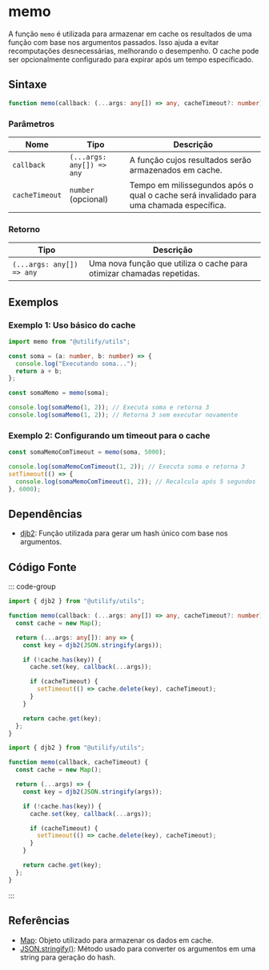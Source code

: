 # memo

A função `memo` é utilizada para armazenar em cache os resultados de uma função com base nos argumentos passados. Isso ajuda a evitar recomputações desnecessárias, melhorando o desempenho. O cache pode ser opcionalmente configurado para expirar após um tempo especificado.

## Sintaxe

```typescript
function memo(callback: (...args: any[]) => any, cacheTimeout?: number): (...args: any[]) => any;
```

### Parâmetros

| Nome           | Tipo                  | Descrição                                                                                     |
|-----------------|-----------------------|-----------------------------------------------------------------------------------------------|
| `callback`      | `(...args: any[]) => any` | A função cujos resultados serão armazenados em cache.                                         |
| `cacheTimeout`  | `number` (opcional)   | Tempo em milissegundos após o qual o cache será invalidado para uma chamada específica.       |

### Retorno

| Tipo             | Descrição                                             |
|------------------|-------------------------------------------------------|
| `(...args: any[]) => any` | Uma nova função que utiliza o cache para otimizar chamadas repetidas. |

## Exemplos

### Exemplo 1: Uso básico do cache

```typescript
import memo from "@utilify/utils";

const soma = (a: number, b: number) => {
  console.log("Executando soma...");
  return a + b;
};

const somaMemo = memo(soma);

console.log(somaMemo(1, 2)); // Executa soma e retorna 3
console.log(somaMemo(1, 2)); // Retorna 3 sem executar novamente
```

### Exemplo 2: Configurando um timeout para o cache

```typescript
const somaMemoComTimeout = memo(soma, 5000);

console.log(somaMemoComTimeout(1, 2)); // Executa soma e retorna 3
setTimeout(() => {
  console.log(somaMemoComTimeout(1, 2)); // Recalcula após 5 segundos
}, 6000);
```

## Dependências

- [djb2](./djb2.md): Função utilizada para gerar um hash único com base nos argumentos.

## Código Fonte

::: code-group
```typescript
import { djb2 } from "@utilify/utils";

function memo(callback: (...args: any[]) => any, cacheTimeout?: number): (...args: any[]) => any {
  const cache = new Map();

  return (...args: any[]): any => {
    const key = djb2(JSON.stringify(args));

    if (!cache.has(key)) {
      cache.set(key, callback(...args));

      if (cacheTimeout) {
        setTimeout(() => cache.delete(key), cacheTimeout);
      }
    }

    return cache.get(key);
  };
}
```

```javascript
import { djb2 } from "@utilify/utils";

function memo(callback, cacheTimeout) {
  const cache = new Map();

  return (...args) => {
    const key = djb2(JSON.stringify(args));

    if (!cache.has(key)) {
      cache.set(key, callback(...args));

      if (cacheTimeout) {
        setTimeout(() => cache.delete(key), cacheTimeout);
      }
    }

    return cache.get(key);
  };
}
```
:::

## Referências

- [Map](https://developer.mozilla.org/pt-BR/docs/Web/JavaScript/Reference/Global_Objects/Map): Objeto utilizado para armazenar os dados em cache.
- [JSON.stringify()](https://developer.mozilla.org/pt-BR/docs/Web/JavaScript/Reference/Global_Objects/JSON/stringify): Método usado para converter os argumentos em uma string para geração do hash.